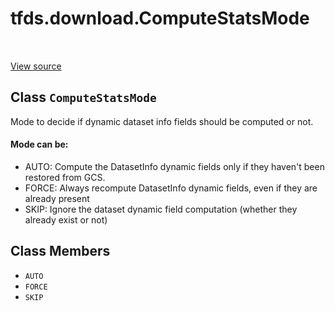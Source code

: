 <div itemscope itemtype="http://developers.google.com/ReferenceObject">
<meta itemprop="name" content="tfds.download.ComputeStatsMode" />
<meta itemprop="path" content="Stable" />
<meta itemprop="property" content="AUTO"/>
<meta itemprop="property" content="FORCE"/>
<meta itemprop="property" content="SKIP"/>
</div>

# tfds.download.ComputeStatsMode

<table class="tfo-notebook-buttons tfo-api" align="left">
</table>

<a target="_blank" href="https://github.com/tensorflow/datasets/tree/master/tensorflow_datasets/core/download/util.py">View
source</a>

## Class `ComputeStatsMode`

Mode to decide if dynamic dataset info fields should be computed or not.

<!-- Placeholder for "Used in" -->

#### Mode can be:

* AUTO: Compute the DatasetInfo dynamic fields only if they haven't been
  restored from GCS.
* FORCE: Always recompute DatasetInfo dynamic  fields, even if they are
  already present
* SKIP: Ignore the dataset dynamic field computation (whether they already
  exist or not)

## Class Members

*   `AUTO` <a id="AUTO"></a>
*   `FORCE` <a id="FORCE"></a>
*   `SKIP` <a id="SKIP"></a>
